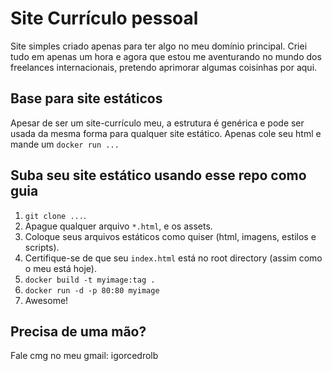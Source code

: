 # Site Currículo pessoal

Site simples criado apenas para ter algo no meu domínio principal. Criei tudo em apenas um hora e agora que estou me aventurando no mundo dos freelances internacionais, pretendo aprimorar algumas coisinhas por aqui.


## Base para site estáticos
Apesar de ser um site-currículo meu, a estrutura é genérica e pode ser usada da mesma forma para qualquer site estático. Apenas cole seu html e mande um `docker run ...`

## Suba seu site estático usando esse repo como guia
1. `git clone ...`.
2. Apague qualquer arquivo `*.html`, e os assets.
3. Coloque seus arquivos estáticos como quiser (html, imagens, estilos e scripts).
4. Certifique-se de que seu `index.html` está no root directory (assim como o meu está hoje).
5. `docker build -t myimage:tag .`
6. `docker run -d -p 80:80 myimage`
7. Awesome! 

## Precisa de uma mão?
Fale cmg no meu gmail: igorcedrolb